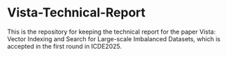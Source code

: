 # Vista-Technical-Report
This is the repository for keeping the technical report for the paper Vista: Vector Indexing and Search for Large-scale
Imbalanced Datasets, which is accepted in the first round in ICDE2025.
